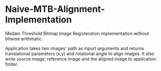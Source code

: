# Naive-MTB-Alignment-Implementation
Medain Threshold Bitmap Image Registeration implementation without bitwise arithmatic. 

Application takes two images' path as inpurt arguments and returns translational parameters (x,y) and rotational angle to align images.
It also write source image, reference image and the aligned image to application folder.
